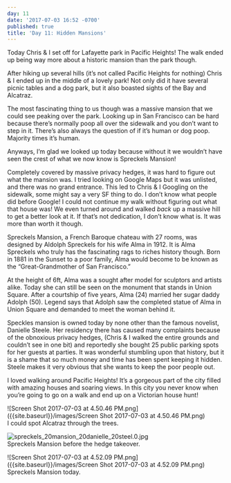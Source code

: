 ```yaml
---
day: 11
date: '2017-07-03 16:52 -0700'
published: true
title: 'Day 11: Hidden Mansions'
---
```

Today Chris & I set off for Lafayette park in Pacific Heights! The walk ended up being way more about a historic mansion than the park though. 

After hiking up several hills (it’s not called Pacific Heights for nothing) Chris & I ended up in the middle of a lovely park! Not only did it have several picnic tables and a dog park, but it also boasted sights of the Bay and Alcatraz. 

The most fascinating thing to us though was a massive mansion that we could see peaking over the park.  Looking up in San Francisco can be hard because there’s normally poop all over the sidewalk and you don’t want to step in it. There’s also always the question of if it’s human or dog poop. Majority times it’s human. 

Anyways, I’m glad we looked up today because without it we wouldn’t have seen the crest of what we now know is Spreckels Mansion! 

Completely covered by massive privacy hedges, it was hard to figure out what the mansion was. I tried looking on Google Maps but it was unlisted, and there was no grand entrance. This led to Chris & I Googling on the sidewalk, some might say a very SF thing to do. I don’t know what people did before Google! I could not continue my walk without figuring out what that house was! We even turned around and walked _back_ up a massive hill to get a better look at it. If that’s not dedication, I don’t know what is.  It was more than worth it though. 

Spreckels Mansion, a French Baroque chateau with 27 rooms, was designed by Aldolph Spreckels for his wife Alma in 1912. It is Alma Spreckels who truly has the fascinating  rags to riches history though. Born in 1881 in the Sunset to a poor family, Alma would become to be known as the “Great-Grandmother of San Francisco.” 

At the height of 6ft, Alma was a sought after model for sculptors and artists alike. Today she can still be seen on the monument that stands in Union Square. After a courtship of five years, Alma (24) married her sugar daddy Adolph (50). Legend says that Adolph saw the completed statue of Alma in Union Square and demanded to meet the woman behind it. 

Speckles mansion is owned today by none other than the famous novelist, Danielle Steele. Her residency there has caused many complaints because of the obnoxious privacy hedges, (Chris & I walked the entire grounds and couldn’t see in one bit) and reportedly she bought 25 public parking spots for her guests at parties. It was wonderful stumbling upon that history, but it is a shame that so much money and time has been spent keeping it hidden. Steele makes it very obvious that she wants to keep the poor people out.

I loved walking around Pacific Heights! It’s a gorgeous part of the city filled with amazing houses and soaring views.  In this city you never know when you’re going to go on a walk and end up on a Victorian house hunt! 

![Screen Shot 2017-07-03 at 4.50.46 PM.png]({{site.baseurl}}/images/Screen Shot 2017-07-03 at 4.50.46 PM.png)  
I could spot Alcatraz through the trees.

![spreckels_20mansion_20danielle_20steel.0.jpg]({{site.baseurl}}/images/spreckels_20mansion_20danielle_20steel.0.jpg)  
Spreckels Mansion before the hedge takeover.

![Screen Shot 2017-07-03 at 4.52.09 PM.png]({{site.baseurl}}/images/Screen Shot 2017-07-03 at 4.52.09 PM.png)  
Spreckels Mansion today.



